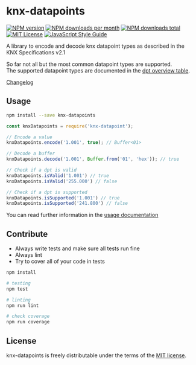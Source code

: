 # knx-datapoints

[![NPM version][npm-version-image]][npm-url]
[![NPM downloads per month][npm-downloads-month-image]][npm-url]
[![NPM downloads total][npm-downloads-total-image]][npm-url]
[![MIT License][license-image]][license-url]
[![JavaScript Style Guide](https://img.shields.io/badge/code_style-standard-brightgreen.svg)](https://standardjs.com)

A library to encode and decode knx datapoint types as described in the KNX Specifications v2.1

So far not all but the most common datapoint types are supported.  
The supported datapoint types are documented in the [dpt overview table](docs/DPTS.md).

[Changelog](CHANGELOG.md)

## Usage

```bash
npm install --save knx-datapoints
```

```javascript
const knxDatapoints = require('knx-datapoint');

// Encode a value
knxDatapoints.encode('1.001', true); // Buffer<01>

// Decode a buffer
knxDatapoints.decode('1.001', Buffer.from('01', 'hex')); // true

// Check if a dpt is valid
knxDatapoints.isValid('1.001') // true
knxDatapoints.isValid('255.000') // false

// Check if a dpt is supported
knxDatapoints.isSupported('1.001') // true
knxDatapoints.isSupported('241.800') // false
```

You can read further information in the [usage documentation](docs/USAGE.md)

## Contribute

- Always write tests and make sure all tests run fine
- Always lint
- Try to cover all of your code in tests

```bash
npm install

# testing
npm test

# linting
npm run lint

# check coverage
npm run coverage
```

## License

knx-datapoints is freely distributable under the terms of the [MIT license][license-url].

[npm-url]: https://npmjs.org/package/knx-datapoints
[npm-version-image]: https://img.shields.io/npm/v/knx-datapoints.svg
[npm-downloads-month-image]: https://img.shields.io/npm/dm/knx-datapoints.svg
[npm-downloads-total-image]: https://img.shields.io/npm/dt/knx-datapoints.svg

[license-image]: https://img.shields.io/badge/license-MIT-blue.svg
[license-url]: https://github.com/Rafelder/knx-datapoints/blob/master/LICENSE
